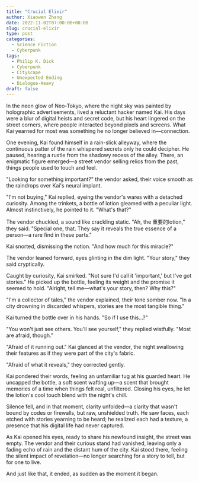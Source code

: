 ```yaml
---
title: "Crucial Elixir"
author: Xiaowen Zhang
date: 2022-11-02T07:00:00+08:00
slug: crucial-elixir
type: post
categories:
  - Science Fiction
  - Cyberpunk
tags:
  - Philip K. Dick
  - Cyberpunk
  - Cityscape
  - Unexpected Ending
  - Dialogue-Heavy
draft: false
---
```


In the neon glow of Neo-Tokyo, where the night sky was painted by holographic advertisements, lived a reluctant hacker named Kai. His days were a blur of digital heists and secret code, but his heart lingered on the street corners, where people interacted beyond pixels and screens. What Kai yearned for most was something he no longer believed in—connection.

One evening, Kai found himself in a rain-slick alleyway, where the continuous patter of the rain whispered secrets only he could decipher. He paused, hearing a rustle from the shadowy recess of the alley. There, an enigmatic figure emerged—a street vendor selling relics from the past, things people used to touch and feel.

"Looking for something important?" the vendor asked, their voice smooth as the raindrops over Kai's neural implant.

"I'm not buying," Kai replied, eyeing the vendor's wares with a detached curiosity. Among the trinkets, a bottle of lotion gleamed with a peculiar light. Almost instinctively, he pointed to it. "What's that?"

The vendor chuckled, a sound like crackling static. "Ah, the 重要的lotion," they said. "Special one, that. They say it reveals the true essence of a person—a rare find in these parts."

Kai snorted, dismissing the notion. "And how much for this miracle?"

The vendor leaned forward, eyes glinting in the dim light. "Your story," they said cryptically.

Caught by curiosity, Kai smirked. "Not sure I'd call it 'important,' but I've got stories." He picked up the bottle, feeling its weight and the promise it seemed to hold. "Alright, tell me—what's your story, then? Why this?"

"I'm a collector of tales," the vendor explained, their tone somber now. "In a city drowning in discarded whispers, stories are the most tangible thing."

Kai turned the bottle over in his hands. "So if I use this...?"

"You won't just see others. You'll see yourself," they replied wistfully. "Most are afraid, though."

"Afraid of it running out." Kai glanced at the vendor, the night swallowing their features as if they were part of the city's fabric.

"Afraid of what it reveals," they corrected gently.

Kai pondered their words, feeling an unfamiliar tug at his guarded heart. He uncapped the bottle, a soft scent wafting up—a scent that brought memories of a time when things felt real, unfiltered. Closing his eyes, he let the lotion's cool touch blend with the night's chill.

Silence fell, and in that moment, clarity unfolded—a clarity that wasn't bound by codes or firewalls, but raw, unshielded truth. He saw faces, each etched with stories yearning to be heard; he realized each had a texture, a presence that his digital life had never captured.

As Kai opened his eyes, ready to share his newfound insight, the street was empty. The vendor and their curious stand had vanished, leaving only a fading echo of rain and the distant hum of the city. Kai stood there, feeling the silent impact of revelation—no longer searching for a story to tell, but for one to live.

And just like that, it ended, as sudden as the moment it began.